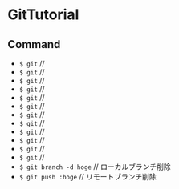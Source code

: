 # GitTutorial

## Command
+ `$ git`  // 
+ `$ git`  // 
+ `$ git`  // 
+ `$ git`  // 
+ `$ git`  // 
+ `$ git`  // 
+ `$ git`  // 
+ `$ git`  // 
+ `$ git`  // 
+ `$ git`  // 
+ `$ git`  // 
+ `$ git`  // 
+ `$ git branch -d hoge`  // ローカルブランチ削除
+ `$ git push :hoge`      // リモートブランチ削除

